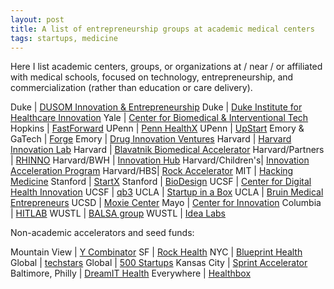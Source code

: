 ```yaml
---
layout: post
title: A list of entrepreneurship groups at academic medical centers
tags: startups, medicine
---
```


Here I list academic centers, groups, or organizations at / near / or affiliated with medical schools, focused on technology, entrepreneurship, and commercialization (rather than education or care delivery).

Duke | [DUSOM Innovation & Entrepreneurship](http://sites.duke.edu/dusomie/)
Duke | [Duke Institute for Healthcare Innovation](http://www.dihi.org/)
Yale | [Center for Biomedical & Interventional Tech](http://medicine.yale.edu/cbit/)
Hopkins | [FastForward](http://engineering.jhu.edu/fastforward/)
UPenn | [Penn HealthX](http://pennhealthx.com/)
UPenn | [UpStart](http://pci.upenn.edu/upstart/)
Emory & GaTech | [Forge](http://forgehealth.org)
Emory | [Drug Innovation Ventures](http://driveinnovations.org/)
Harvard | [Harvard Innovation Lab](https://i-lab.harvard.edu/)
Harvard | [Blavatnik Biomedical Accelerator](http://otd.harvard.edu/accelerators/blavatnik-biomedical-accelerator/)
Harvard/Partners | [RHINNO](http://rhinno.partners.org/)
Harvard/BWH | [Innovation Hub](http://disruptingmedicine.org/)
Harvard/Children's| [Innovation Acceleration Program](http://www.childrenshospital.org/research-and-innovation/innovation/iap)
Harvard/HBS| [Rock Accelerator](http://www.hbs.edu/entrepreneurship/mbacurriculum/rock-accelerator.html)
MIT | [Hacking Medicine](http://hackingmedicine.mit.edu/)
Stanford | [StartX](startx.stanford.edu)
Stanford | [BioDesign](http://biodesign.stanford.edu/bdn/index.jsp)
UCSF | [Center for Digital Health Innovation](http://centerfordigitalhealthinnovation.org/)
UCSF | [qb3](http://qb3.org/)
UCLA | [Startup in a Box](http://oip.ucla.edu/ucla-startup-box)
UCLA | [Bruin Medical Entrepreneurs](http://uclabme.squarespace.com/)
UCSD | [Moxie Center](http://www.jacobsschool.ucsd.edu/moxiecenter/)
Mayo | [Center for Innovation](http://www.mayo.edu/center-for-innovation/)
Columbia | [HITLAB](http://www.hitlab.org/)
WUSTL | [BALSA group](http://www.thebalsagroup.org/)
WUSTL | [Idea Labs](http://ideas.wustl.edu/about-us.html)

Non-academic accelerators and seed funds:

Mountain View | [Y Combinator](http://www.ycombinator.com/)
SF | [Rock Health](http://rockhealth.com/)
NYC | [Blueprint Health](http://www.blueprinthealth.org/)
Global | [techstars](http://www.techstars.com/)
Global | [500 Startups](http://500.co/)
Kansas City | [Sprint Accelerator](http://sprintaccel.com/)
Baltimore, Philly | [DreamIT Health](http://www.dreamithealth.com/)
Everywhere | [Healthbox](https://www.healthbox.com/)
